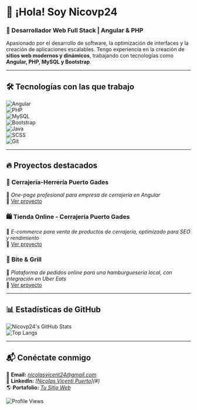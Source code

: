 # 👋 ¡Hola! Soy **Nicovp24**  

### 🚀 Desarrollador Web Full Stack | Angular & PHP  

Apasionado por el desarrollo de software, la optimización de interfaces y la creación de aplicaciones escalables. Tengo experiencia en la creación de **sitios web modernos y dinámicos**, trabajando con tecnologías como **Angular, PHP, MySQL y Bootstrap**.  

---

## 🛠️ Tecnologías con las que trabajo  

![Angular](https://img.shields.io/badge/Angular-DD0031?style=for-the-badge&logo=angular&logoColor=white)  
![PHP](https://img.shields.io/badge/PHP-777BB4?style=for-the-badge&logo=php&logoColor=white)  
![MySQL](https://img.shields.io/badge/MySQL-4479A1?style=for-the-badge&logo=mysql&logoColor=white)  
![Bootstrap](https://img.shields.io/badge/Bootstrap-7952B3?style=for-the-badge&logo=bootstrap&logoColor=white)  
![Java](https://img.shields.io/badge/Java-ED8B00?style=for-the-badge&logo=java&logoColor=white)  
![SCSS](https://img.shields.io/badge/SCSS-CC6699?style=for-the-badge&logo=sass&logoColor=white)  
![Git](https://img.shields.io/badge/Git-F05032?style=for-the-badge&logo=git&logoColor=white)  

---

## 🔥 Proyectos destacados  

### **🔑 Cerrajería-Herrería Puerto Gades**  
📌 *One-page profesional para empresa de cerrajería en Angular*  
🔗 [Ver proyecto](#)  

### **🛍️ Tienda Online - Cerrajería Puerto Gades**  
📌 *E-commerce para venta de productos de cerrajería, optimizado para SEO y rendimiento*  
🔗 [Ver proyecto](#)  

### **🍔 Bite & Grill**  
📌 *Plataforma de pedidos online para una hamburguesería local, con integración en Uber Eats*  
🔗 [Ver proyecto](#)  

---

## 📊 Estadísticas de GitHub  

![Nicovp24's GitHub Stats](https://github-readme-stats.vercel.app/api?username=Nicovp24&show_icons=true&theme=tokyonight)  
![Top Langs](https://github-readme-stats.vercel.app/api/top-langs/?username=Nicovp24&layout=compact&theme=tokyonight)  

---

## 📬 Conéctate conmigo  

📧 **Email:** _[nicolasvicent24@gmail.com](mailto:nicolasvicent24@gmail.com)_  
🔗 **LinkedIn:** _[[Nicolas Vicenti Puerto](https://www.linkedin.com/in/nicol%C3%A1s-vicenti-puerto/)](#)_    
🌎 **Portafolio:** _[Tu Sitio Web](#)_  

![Profile Views](https://komarev.com/ghpvc/?username=Nicovp24&color=blue&style=flat)  
